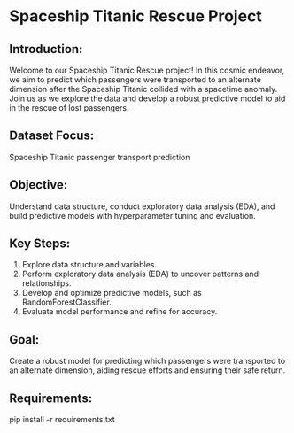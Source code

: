 <body>
<h1>Spaceship Titanic Rescue Project</h1>

<h2>Introduction:</h2>
    <p>Welcome to our Spaceship Titanic Rescue project! In this cosmic endeavor, we aim to predict which passengers were transported to an alternate dimension after the Spaceship Titanic collided with a spacetime anomaly. Join us as we explore the data and develop a robust predictive model to aid in the rescue of lost passengers.</p>

<h2>Dataset Focus:</h2>
    <p>Spaceship Titanic passenger transport prediction</p>

<h2>Objective:</h2>
    <p>Understand data structure, conduct exploratory data analysis (EDA), and build predictive models with hyperparameter tuning and evaluation.</p>

<h2>Key Steps:</h2>
    <ol>
        <li>Explore data structure and variables.</li>
        <li>Perform exploratory data analysis (EDA) to uncover patterns and relationships.</li>
        <li>Develop and optimize predictive models, such as RandomForestClassifier.</li>
        <li>Evaluate model performance and refine for accuracy.</li>
    </ol>

<h2>Goal:</h2>
    <p>Create a robust model for predicting which passengers were transported to an alternate dimension, aiding rescue efforts and ensuring their safe return.</p>

<h2>Requirements:</h2>
    <p>pip install -r requirements.txt</p>
</body>